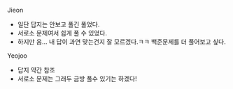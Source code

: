 Jieon
- 일단 답지는 안보고 풀긴 풀었다. 
- 서로소 문제여서 쉽게 풀 수 있었다.
- 하지만 음... 내 답이 과연 맞는건지 잘 모르겠다.ㅋㅋ 백준문제를 더 풀어보고 싶다.

Yeojoo
- 답지 약간 참조
- 서로소 문제는 그래두 금방 풀수 있기는 하겠다!
